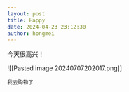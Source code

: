 ```yaml
---
layout: post
title: Happy
date: 2024-04-23 23:12:30
author: hongmei
---
```

今天很高兴！

![[Pasted image 20240707202017.png]]


`我去购物了`